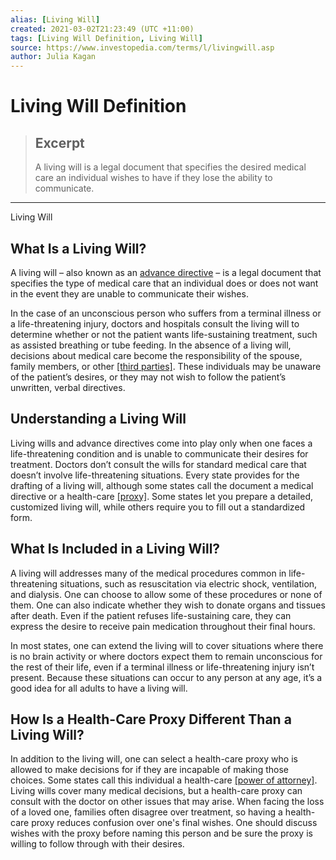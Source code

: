 ```yaml
---
alias: [Living Will]
created: 2021-03-02T21:23:49 (UTC +11:00)
tags: [Living Will Definition, Living Will]
source: https://www.investopedia.com/terms/l/livingwill.asp
author: Julia Kagan
---
```


# Living Will Definition

> ## Excerpt
> A living will is a legal document that specifies the desired medical care an individual wishes to have if they lose the ability to communicate.

---

Living Will
## What Is a Living Will?

A living will – also known as an [advance directive](https://www.investopedia.com/terms/a/advancedirective.asp) – is a legal document that specifies the type of medical care that an individual does or does not want in the event they are unable to communicate their wishes.

In the case of an unconscious person who suffers from a terminal illness or a life-threatening injury, doctors and hospitals consult the living will to determine whether or not the patient wants life-sustaining treatment, such as assisted breathing or tube feeding. In the absence of a living will, decisions about medical care become the responsibility of the spouse, family members, or other [[third parties]](https://www.investopedia.com/terms/t/third-party.asp). These individuals may be unaware of the patient’s desires, or they may not wish to follow the patient’s unwritten, verbal directives.

## Understanding a Living Will

Living wills and advance directives come into play only when one faces a life-threatening condition and is unable to communicate their desires for treatment. Doctors don’t consult the wills for standard medical care that doesn’t involve life-threatening situations. Every state provides for the drafting of a living will, although some states call the document a medical directive or a health-care [[proxy]](https://www.investopedia.com/terms/p/proxy.asp). Some states let you prepare a detailed, customized living will, while others require you to fill out a standardized form.

## What Is Included in a Living Will?

A living will addresses many of the medical procedures common in life-threatening situations, such as resuscitation via electric shock, ventilation, and dialysis. One can choose to allow some of these procedures or none of them. One can also indicate whether they wish to donate organs and tissues after death. Even if the patient refuses life-sustaining care, they can express the desire to receive pain medication throughout their final hours.

In most states, one can extend the living will to cover situations where there is no brain activity or where doctors expect them to remain unconscious for the rest of their life, even if a terminal illness or life-threatening injury isn’t present. Because these situations can occur to any person at any age, it’s a good idea for all adults to have a living will.

## How Is a Health-Care Proxy Different Than a Living Will?

In addition to the living will, one can select a health-care proxy who is allowed to make decisions for if they are incapable of making those choices. Some states call this individual a health-care [[power of attorney]](https://www.investopedia.com/terms/p/powerofattorney.asp). Living wills cover many medical decisions, but a health-care proxy can consult with the doctor on other issues that may arise. When facing the loss of a loved one, families often disagree over treatment, so having a health-care proxy reduces confusion over one's final wishes. One should discuss wishes with the proxy before naming this person and be sure the proxy is willing to follow through with their desires.
